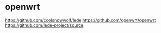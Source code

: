 # openwrt

https://github.com/coolsnowwolf/lede
https://github.com/openwrt/openwrt
https://github.com/lede-project/source
